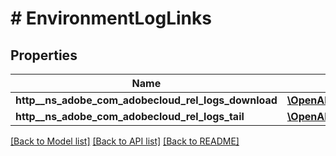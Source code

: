 # # EnvironmentLogLinks

## Properties

Name | Type | Description | Notes
------------ | ------------- | ------------- | -------------
**http__ns_adobe_com_adobecloud_rel_logs_download** | [**\OpenAPI\Client\Model\HalLink**](HalLink.md) |  | [optional] 
**http__ns_adobe_com_adobecloud_rel_logs_tail** | [**\OpenAPI\Client\Model\HalLink**](HalLink.md) |  | [optional] 

[[Back to Model list]](../../README.md#documentation-for-models) [[Back to API list]](../../README.md#documentation-for-api-endpoints) [[Back to README]](../../README.md)


